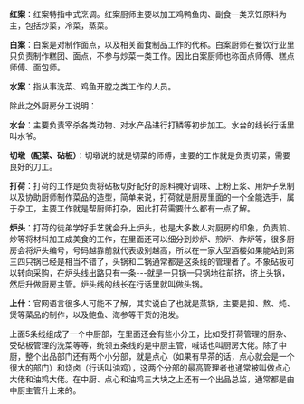 
**红案**：红案特指中式烹调。红案厨师主要以加工鸡鸭鱼肉、副食一类烹饪原料为主，包括炒菜，冷菜，蒸菜。

**白案**：白案是对制作面点，以及相关面食制品工作的代称。白案厨师在餐饮行业里只负责制作糕团、面点，不参与炒菜一类工作。因此白案厨师也称面点师傅、糕点师傅、面包师。

**水案**：指从事洗菜、鸡鱼开膛之类工作的人员。

除此之外厨房分工说明：

**水台**：主要负责宰杀各类动物、对水产品进行打鳞等初步加工。水台的线长行话里叫水爷。

**切墩（配菜、砧板）**：切墩说的就是切菜的师傅，主要的工作就是负责切菜，需要良好的刀工。

**打荷**：打荷的工作是负责将砧板切好配好的原料腌好调味、上粉上浆、用炉子烹制以及协助厨师制作菜品的造型，简单来说，打荷就是厨房里面的一个全能选手，属于杂工，主要工作就是帮厨师打杂，因此打荷需要什么都有一点了解。

**炉头**：打荷的徒弟学好手艺就会升上炉头，也是大多数人对厨房的印象，负责煎、炒等将材料加工成美食的工作，在里面还可以细分到炒炉、煎炉、炸炉等，很多厨房会将炉头编号，号码越靠前就代表级别越高，所以在一家大型酒楼如果能站到第三四只锅已经是相当不错了，头锅和二锅通常都是这条线的管理者了。不象砧板可以转向采购，在炉头线出路只有一条---就是一只锅一只锅地往前挤，挤上头锅，然后升做厨房主管。炉头线的线长在行话里就叫做头锅。

**上什**：官网语言很多人可能不了解，其实说白了也就是蒸锅，主要是扣、熬、炖、煲等菜品的制作，以及鲍鱼、海参等干货的泡发。

上面5条线组成了一个中厨部，在里面还会有些小分工，比如受打荷管理的厨杂、受砧板管理的洗菜等等，统领五条线的是中厨主管，喊话也叫厨房大佬。除了中厨，整个出品部门还有两个小分部，就是点心（如果有早茶的话，点心就会是一个很大的部门）和烧卤（行话叫油鸡），这两个分部的最高管理者也通常被叫做点心大佬和油鸡大佬。在中厨、点心和油鸡三大块之上还有一个出品总监，通常都是由中厨主管升上来的。
